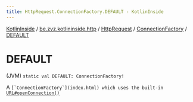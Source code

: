 ```yaml
---
title: HttpRequest.ConnectionFactory.DEFAULT - KotlinInside
---
```


[KotlinInside](../../../index.html) / [be.zvz.kotlininside.http](../../index.html) / [HttpRequest](../index.html) / [ConnectionFactory](index.html) / [DEFAULT](./-d-e-f-a-u-l-t.html)

# DEFAULT

(JVM) `static val DEFAULT: ConnectionFactory!`

A ``[`ConnectionFactory`](index.html) which uses the built-in ``[`URL#openConnection()`](https://docs.oracle.com/javase/7/docs/api/java/net/URL.html#openConnection())

